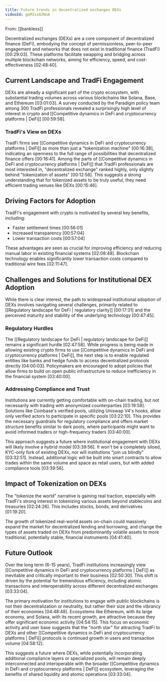```yaml
---
title: Future trends in decentralized exchanges DEXs
videoId: goMIss8ZNnA
---
```


From: [[bankless]] <br/> 

Decentralized exchanges (DEXs) are a core component of decentralized finance (DeFi), embodying the concept of permissionless, peer-to-peer engagement and networks that does not exist in traditional finance (TradFi) [00:29:03]. These platforms facilitate swapping and bridging across multiple blockchain networks, aiming for efficiency, speed, and cost-effectiveness [02:48:40].

## Current Landscape and TradFi Engagement

DEXs are already a significant part of the crypto ecosystem, with substantial trading volumes across various blockchains like Solana, Base, and Ethereum [03:01:03]. A survey conducted by the Paradigm policy team among 300 TradFi professionals revealed a surprisingly high level of interest in crypto and [[Competitive dynamics in DeFi and cryptocurrency platforms | DeFi]] [00:59:58].

### TradFi's View on DEXs
TradFi firms see [[Competitive dynamics in DeFi and cryptocurrency platforms | DeFi]] as more than just a "tokenization machine" [00:16:38], indicating an openness to the full range of possibilities that decentralized finance offers [00:16:41]. Among the parts of [[Competitive dynamics in DeFi and cryptocurrency platforms | DeFi]] that TradFi professionals are most interested in, "decentralized exchange" ranked highly, only slightly behind "tokenization of assets" [00:12:56]. This suggests a strong understanding that for tokenized assets to be truly useful, they need efficient trading venues like DEXs [00:15:46].

## Driving Factors for Adoption
TradFi's engagement with crypto is motivated by several key benefits, including:
*   Faster settlement times [00:56:01]
*   Increased transparency [00:57:04]
*   Lower transaction costs [00:57:04]

These advantages are seen as crucial for improving efficiency and reducing manual labor in existing financial systems [02:08:48]. Blockchain technology enables significantly lower transaction costs compared to traditional wire fees [02:11:47].

## Challenges and Solutions for Institutional DEX Adoption
While there is clear interest, the path to widespread institutional adoption of DEXs involves navigating several challenges, primarily related to [[Regulatory landscape for DeFi | regulatory clarity]] [00:17:31] and the perceived maturity and stability of the underlying technology [00:47:45].

### Regulatory Hurdles
The [[Regulatory landscape for DeFi | regulatory landscape for DeFi]] remains a significant hurdle [02:47:58]. While progress is being made in allowing existing crypto firms to use [[Competitive dynamics in DeFi and cryptocurrency platforms | DeFi]], the next step is to enable regulated entities like banks and hedge funds to access decentralized protocols directly [04:00:03]. Policymakers are encouraged to adopt policies that allow firms to build on open public infrastructure to reduce inefficiency in the financial system [03:40:00].

### Addressing Compliance and Trust
Institutions are currently getting comfortable with on-chain trading, but not necessarily with trading with anonymized counterparties [03:19:58]. Solutions like Coinbase's verified pools, utilizing Uniswap V4's hooks, allow only verified actors to participate in specific pools [03:22:10]. This provides the necessary guardrails for regulatory compliance and offers market structure benefits similar to dark pools, where participants might want to avoid informed traders or high-frequency traders [03:40:00].

This approach suggests a future where institutional engagement with DEXs will likely involve a hybrid model [03:39:56]. It won't be a completely siloed, KYC-only fork of existing DEXs, nor will institutions "join us blindly" [03:32:51]. Instead, additional logic will be built into smart contracts to allow trades within the same volume and space as retail users, but with added compliance tools [03:39:56].

## Impact of Tokenization on DEXs
The "tokenize the world" narrative is gaining real traction, especially with TradFi's strong interest in tokenizing various assets beyond stablecoins and treasuries [02:24:26]. This includes stocks, bonds, and derivatives [01:19:20].

The growth of tokenized real-world assets on-chain could massively expand the market for decentralized lending and borrowing, and change the types of assets traded on DEXs from predominantly volatile assets to more traditional, potentially stable, financial instruments [04:41:40].

## Future Outlook
Over the long term (6-15 years), TradFi institutions increasingly view [[Competitive dynamics in DeFi and cryptocurrency platforms | DeFi]] as inevitable and critically important to their business [02:50:30]. This shift is driven by the potential for tremendous efficiency, including atomic transactions and interoperability across different decentralized exchanges [03:33:04].

The primary motivation for institutions to engage with public blockchains is not their decentralization or neutrality, but rather their size and the vibrancy of their economies [04:48:48]. Ecosystems like Ethereum, with its large economy, and Solana, with its recent growth, are attractive because they offer significant economic activity [04:54:15]. This focus on economic activity and user base suggests that the "north star" for attracting TradFi to DEXs and other [[Competitive dynamics in DeFi and cryptocurrency platforms | DeFi]] protocols is continued growth in users and transaction volume [04:58:12].

This suggests a future where DEXs, while potentially incorporating additional compliance layers or specialized pools, will remain deeply interconnected and interoperable with the broader [[Competitive dynamics in DeFi and cryptocurrency platforms | DeFi]] ecosystem, leveraging the benefits of shared liquidity and atomic operations [03:33:04].